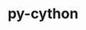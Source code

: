 ---
title: "py-cython"
layout: cache
categories: [package, v0.19]
meta: {"versions": ["0.29.32", "3.0.0a9"], "compilers": ["gcc@=11.1.0", "gcc@=7.3.1", "gcc@=7.5.0", "gcc@=8.4.0", "oneapi@=2022.1.0"], "oss": ["amzn2", "ubuntu18.04", "ubuntu20.04"], "platforms": ["linux"], "targets": ["aarch64", "neoverse_n1", "x86_64", "x86_64_v3"], "stacks": ["aws-ahug", "aws-ahug-aarch64", "aws-isc", "aws-isc-aarch64", "data-vis-sdk", "e4s", "e4s-oneapi", "ml-cpu", "ml-cuda", "ml-rocm", "radiuss", "tutorial"], "num_specs": 19, "num_specs_by_stack": {"aws-isc-aarch64": 2, "aws-ahug-aarch64": 2, "aws-isc": 1, "aws-ahug": 1, "ml-cuda": 2, "ml-rocm": 1, "ml-cpu": 2, "data-vis-sdk": 1, "radiuss": 3, "e4s": 5, "tutorial": 1, "e4s-oneapi": 1}}
spec_details: [{"hash": "ujrr65allqzxqb3utd5ai3tdwccchyms", "compiler": "gcc@=7.3.1", "versions": ["0.29.32"], "os": "amzn2", "platform": "linux", "target": "aarch64", "variants": ["build_system=python_pip"], "stacks": ["aws-isc-aarch64"], "size": "-", "tarball": "https://binaries.spack.io/releases/v0.19/build_cache/linux-amzn2-aarch64/gcc-7.3.1/py-cython-0.29.32/linux-amzn2-aarch64-gcc-7.3.1-py-cython-0.29.32-ujrr65allqzxqb3utd5ai3tdwccchyms.spack"}, {"hash": "nnb6lguytsowdfijvyzrw3mffyp5ra3v", "compiler": "gcc@=7.3.1", "versions": ["0.29.32"], "os": "amzn2", "platform": "linux", "target": "aarch64", "variants": ["build_system=python_pip"], "stacks": ["aws-ahug-aarch64"], "size": "-", "tarball": "https://binaries.spack.io/releases/v0.19/build_cache/linux-amzn2-aarch64/gcc-7.3.1/py-cython-0.29.32/linux-amzn2-aarch64-gcc-7.3.1-py-cython-0.29.32-nnb6lguytsowdfijvyzrw3mffyp5ra3v.spack"}, {"hash": "yuya2siukbudpkt7mooqwjyhpdxzbvua", "compiler": "gcc@=7.3.1", "versions": ["0.29.32"], "os": "amzn2", "platform": "linux", "target": "neoverse_n1", "variants": ["build_system=python_pip"], "stacks": ["aws-isc-aarch64"], "size": "-", "tarball": "https://binaries.spack.io/releases/v0.19/build_cache/linux-amzn2-neoverse_n1/gcc-7.3.1/py-cython-0.29.32/linux-amzn2-neoverse_n1-gcc-7.3.1-py-cython-0.29.32-yuya2siukbudpkt7mooqwjyhpdxzbvua.spack"}, {"hash": "qquwrgmhiobfnfurnftgqhnbekkz6lj4", "compiler": "gcc@=7.3.1", "versions": ["0.29.32"], "os": "amzn2", "platform": "linux", "target": "neoverse_n1", "variants": ["build_system=python_pip"], "stacks": ["aws-ahug-aarch64"], "size": "-", "tarball": "https://binaries.spack.io/releases/v0.19/build_cache/linux-amzn2-neoverse_n1/gcc-7.3.1/py-cython-0.29.32/linux-amzn2-neoverse_n1-gcc-7.3.1-py-cython-0.29.32-qquwrgmhiobfnfurnftgqhnbekkz6lj4.spack"}, {"hash": "6getcja3qmz3nzgmjl3byrgta7iwovbj", "compiler": "gcc@=7.3.1", "versions": ["0.29.32"], "os": "amzn2", "platform": "linux", "target": "x86_64_v3", "variants": ["build_system=python_pip"], "stacks": ["aws-isc"], "size": "-", "tarball": "https://binaries.spack.io/releases/v0.19/build_cache/linux-amzn2-x86_64_v3/gcc-7.3.1/py-cython-0.29.32/linux-amzn2-x86_64_v3-gcc-7.3.1-py-cython-0.29.32-6getcja3qmz3nzgmjl3byrgta7iwovbj.spack"}, {"hash": "ut46yk7odhcm2e3ednr2ctqk4hlsaqsg", "compiler": "gcc@=7.3.1", "versions": ["0.29.32"], "os": "amzn2", "platform": "linux", "target": "x86_64_v3", "variants": ["build_system=python_pip"], "stacks": ["aws-ahug"], "size": "-", "tarball": "https://binaries.spack.io/releases/v0.19/build_cache/linux-amzn2-x86_64_v3/gcc-7.3.1/py-cython-0.29.32/linux-amzn2-x86_64_v3-gcc-7.3.1-py-cython-0.29.32-ut46yk7odhcm2e3ednr2ctqk4hlsaqsg.spack"}, {"hash": "yqhncqwa4pumwcrwqhyp3g2vdvulx7rq", "compiler": "gcc@=7.3.1", "versions": ["0.29.32"], "os": "amzn2", "platform": "linux", "target": "x86_64_v3", "variants": ["build_system=python_pip"], "stacks": ["ml-cuda", "ml-rocm", "ml-cpu"], "size": "-", "tarball": "https://binaries.spack.io/releases/v0.19/build_cache/linux-amzn2-x86_64_v3/gcc-7.3.1/py-cython-0.29.32/linux-amzn2-x86_64_v3-gcc-7.3.1-py-cython-0.29.32-yqhncqwa4pumwcrwqhyp3g2vdvulx7rq.spack"}, {"hash": "nhzvntly4czb6geswzkfj47sipcdzl2z", "compiler": "gcc@=7.3.1", "versions": ["0.29.32"], "os": "amzn2", "platform": "linux", "target": "x86_64_v3", "variants": ["build_system=python_pip"], "stacks": ["ml-cuda", "ml-cpu"], "size": "-", "tarball": "https://binaries.spack.io/releases/v0.19/build_cache/linux-amzn2-x86_64_v3/gcc-7.3.1/py-cython-0.29.32/linux-amzn2-x86_64_v3-gcc-7.3.1-py-cython-0.29.32-nhzvntly4czb6geswzkfj47sipcdzl2z.spack"}, {"hash": "hx2le2wuuvanvqceez25rqoukescf6sx", "compiler": "gcc@=7.5.0", "versions": ["0.29.32"], "os": "ubuntu18.04", "platform": "linux", "target": "x86_64", "variants": ["build_system=python_pip"], "stacks": ["data-vis-sdk"], "size": "-", "tarball": "https://binaries.spack.io/releases/v0.19/build_cache/linux-ubuntu18.04-x86_64/gcc-7.5.0/py-cython-0.29.32/linux-ubuntu18.04-x86_64-gcc-7.5.0-py-cython-0.29.32-hx2le2wuuvanvqceez25rqoukescf6sx.spack"}, {"hash": "wyszdsxz7puonciedav7enccmtyfh2ix", "compiler": "gcc@=7.5.0", "versions": ["0.29.32"], "os": "ubuntu18.04", "platform": "linux", "target": "x86_64", "variants": ["build_system=python_pip"], "stacks": ["radiuss"], "size": "-", "tarball": "https://binaries.spack.io/releases/v0.19/build_cache/linux-ubuntu18.04-x86_64/gcc-7.5.0/py-cython-0.29.32/linux-ubuntu18.04-x86_64-gcc-7.5.0-py-cython-0.29.32-wyszdsxz7puonciedav7enccmtyfh2ix.spack"}, {"hash": "d6jo3zlze2aakq5to3wlm7dvafkzmpmb", "compiler": "gcc@=7.5.0", "versions": ["0.29.32"], "os": "ubuntu18.04", "platform": "linux", "target": "x86_64", "variants": ["build_system=python_pip"], "stacks": ["radiuss"], "size": "-", "tarball": "https://binaries.spack.io/releases/v0.19/build_cache/linux-ubuntu18.04-x86_64/gcc-7.5.0/py-cython-0.29.32/linux-ubuntu18.04-x86_64-gcc-7.5.0-py-cython-0.29.32-d6jo3zlze2aakq5to3wlm7dvafkzmpmb.spack"}, {"hash": "2z4s7eloqts4efo76bz742ntejil5muu", "compiler": "gcc@=7.5.0", "versions": ["0.29.32"], "os": "ubuntu18.04", "platform": "linux", "target": "x86_64", "variants": ["build_system=python_pip"], "stacks": ["radiuss"], "size": "-", "tarball": "https://binaries.spack.io/releases/v0.19/build_cache/linux-ubuntu18.04-x86_64/gcc-7.5.0/py-cython-0.29.32/linux-ubuntu18.04-x86_64-gcc-7.5.0-py-cython-0.29.32-2z4s7eloqts4efo76bz742ntejil5muu.spack"}, {"hash": "jbbz47jeeqzbrxq6we2m2ul7izfkizfj", "compiler": "gcc@=11.1.0", "versions": ["0.29.32"], "os": "ubuntu20.04", "platform": "linux", "target": "x86_64", "variants": ["build_system=python_pip"], "stacks": ["e4s"], "size": "-", "tarball": "https://binaries.spack.io/releases/v0.19/build_cache/linux-ubuntu20.04-x86_64/gcc-11.1.0/py-cython-0.29.32/linux-ubuntu20.04-x86_64-gcc-11.1.0-py-cython-0.29.32-jbbz47jeeqzbrxq6we2m2ul7izfkizfj.spack"}, {"hash": "rjpkdjlsvhvhqrmmfqgtctg7gp4hjerw", "compiler": "gcc@=8.4.0", "versions": ["0.29.32"], "os": "ubuntu18.04", "platform": "linux", "target": "x86_64", "variants": ["build_system=python_pip"], "stacks": ["tutorial"], "size": "-", "tarball": "https://binaries.spack.io/releases/v0.19/build_cache/linux-ubuntu18.04-x86_64/gcc-8.4.0/py-cython-0.29.32/linux-ubuntu18.04-x86_64-gcc-8.4.0-py-cython-0.29.32-rjpkdjlsvhvhqrmmfqgtctg7gp4hjerw.spack"}, {"hash": "5l76znm2k36yxc23mdz5ucsv5vu3er22", "compiler": "gcc@=11.1.0", "versions": ["0.29.32"], "os": "ubuntu20.04", "platform": "linux", "target": "x86_64", "variants": ["build_system=python_pip"], "stacks": ["e4s"], "size": "-", "tarball": "https://binaries.spack.io/releases/v0.19/build_cache/linux-ubuntu20.04-x86_64/gcc-11.1.0/py-cython-0.29.32/linux-ubuntu20.04-x86_64-gcc-11.1.0-py-cython-0.29.32-5l76znm2k36yxc23mdz5ucsv5vu3er22.spack"}, {"hash": "alhlsqhxnvvanscik3ehtkpshyiivxny", "compiler": "gcc@=11.1.0", "versions": ["3.0.0a9"], "os": "ubuntu20.04", "platform": "linux", "target": "x86_64", "variants": ["build_system=python_pip"], "stacks": ["e4s"], "size": "-", "tarball": "https://binaries.spack.io/releases/v0.19/build_cache/linux-ubuntu20.04-x86_64/gcc-11.1.0/py-cython-3.0.0a9/linux-ubuntu20.04-x86_64-gcc-11.1.0-py-cython-3.0.0a9-alhlsqhxnvvanscik3ehtkpshyiivxny.spack"}, {"hash": "fir7vv5akklxpsvp5dj5thqwmrvcduwh", "compiler": "gcc@=11.1.0", "versions": ["0.29.32"], "os": "ubuntu20.04", "platform": "linux", "target": "x86_64", "variants": ["build_system=python_pip"], "stacks": ["e4s"], "size": "-", "tarball": "https://binaries.spack.io/releases/v0.19/build_cache/linux-ubuntu20.04-x86_64/gcc-11.1.0/py-cython-0.29.32/linux-ubuntu20.04-x86_64-gcc-11.1.0-py-cython-0.29.32-fir7vv5akklxpsvp5dj5thqwmrvcduwh.spack"}, {"hash": "oluztzhelkcktjopjowtm2ja6nfzqpy6", "compiler": "gcc@=11.1.0", "versions": ["0.29.32"], "os": "ubuntu20.04", "platform": "linux", "target": "x86_64", "variants": ["build_system=python_pip"], "stacks": ["e4s"], "size": "-", "tarball": "https://binaries.spack.io/releases/v0.19/build_cache/linux-ubuntu20.04-x86_64/gcc-11.1.0/py-cython-0.29.32/linux-ubuntu20.04-x86_64-gcc-11.1.0-py-cython-0.29.32-oluztzhelkcktjopjowtm2ja6nfzqpy6.spack"}, {"hash": "qpmrqrqvtylxs4q5azy6ibjwqbsssawp", "compiler": "oneapi@=2022.1.0", "versions": ["0.29.32"], "os": "ubuntu20.04", "platform": "linux", "target": "x86_64", "variants": ["build_system=python_pip"], "stacks": ["e4s-oneapi"], "size": "-", "tarball": "https://binaries.spack.io/releases/v0.19/build_cache/linux-ubuntu20.04-x86_64/oneapi-2022.1.0/py-cython-0.29.32/linux-ubuntu20.04-x86_64-oneapi-2022.1.0-py-cython-0.29.32-qpmrqrqvtylxs4q5azy6ibjwqbsssawp.spack"}]
---